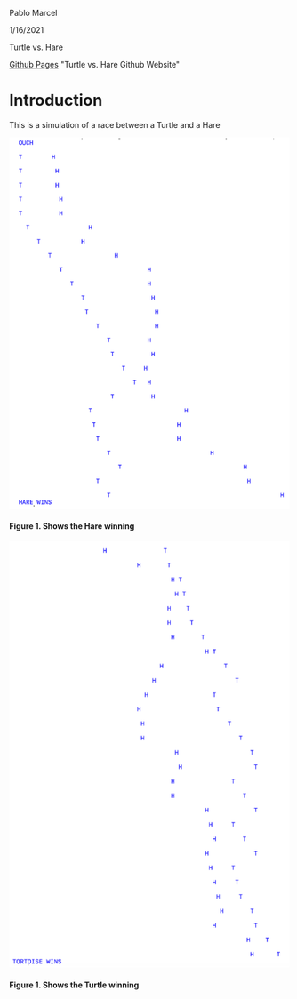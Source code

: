 Pablo Marcel

 1/16/2021

 Turtle vs. Hare
 
[Github Pages](https://pablomarcel.github.io/TurtleVsHare/) "Turtle vs. Hare Github Website"

# Introduction

 This is a simulation of a race between a Turtle and a Hare

![Turtle vs. Hare](hare-winning.png)
#### Figure 1. Shows the Hare winning 

![Turtle vs. Hare](turtle-winning.png)
#### Figure 1. Shows the Turtle winning 
